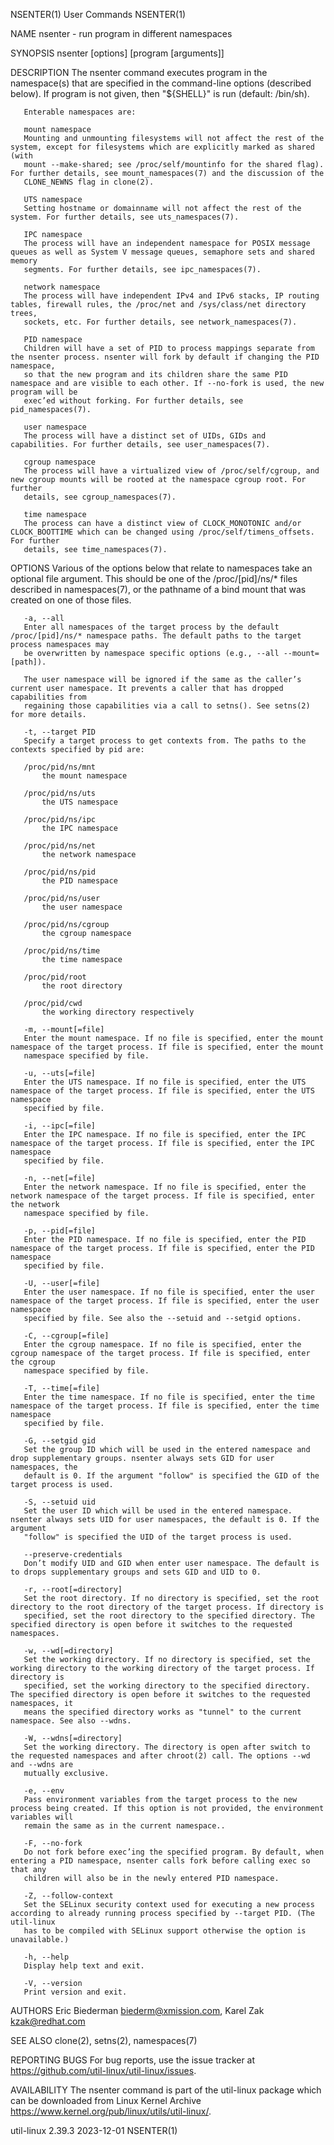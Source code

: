 NSENTER(1)								 User Commands								    NSENTER(1)

NAME
       nsenter - run program in different namespaces

SYNOPSIS
       nsenter [options] [program [arguments]]

DESCRIPTION
       The nsenter command executes program in the namespace(s) that are specified in the command-line options (described below). If program is not given,
       then "${SHELL}" is run (default: /bin/sh).

       Enterable namespaces are:

       mount namespace
	   Mounting and unmounting filesystems will not affect the rest of the system, except for filesystems which are explicitly marked as shared (with
	   mount --make-shared; see /proc/self/mountinfo for the shared flag). For further details, see mount_namespaces(7) and the discussion of the
	   CLONE_NEWNS flag in clone(2).

       UTS namespace
	   Setting hostname or domainname will not affect the rest of the system. For further details, see uts_namespaces(7).

       IPC namespace
	   The process will have an independent namespace for POSIX message queues as well as System V message queues, semaphore sets and shared memory
	   segments. For further details, see ipc_namespaces(7).

       network namespace
	   The process will have independent IPv4 and IPv6 stacks, IP routing tables, firewall rules, the /proc/net and /sys/class/net directory trees,
	   sockets, etc. For further details, see network_namespaces(7).

       PID namespace
	   Children will have a set of PID to process mappings separate from the nsenter process. nsenter will fork by default if changing the PID namespace,
	   so that the new program and its children share the same PID namespace and are visible to each other. If --no-fork is used, the new program will be
	   exec’ed without forking. For further details, see pid_namespaces(7).

       user namespace
	   The process will have a distinct set of UIDs, GIDs and capabilities. For further details, see user_namespaces(7).

       cgroup namespace
	   The process will have a virtualized view of /proc/self/cgroup, and new cgroup mounts will be rooted at the namespace cgroup root. For further
	   details, see cgroup_namespaces(7).

       time namespace
	   The process can have a distinct view of CLOCK_MONOTONIC and/or CLOCK_BOOTTIME which can be changed using /proc/self/timens_offsets. For further
	   details, see time_namespaces(7).

OPTIONS
       Various of the options below that relate to namespaces take an optional file argument. This should be one of the /proc/[pid]/ns/* files described in
       namespaces(7), or the pathname of a bind mount that was created on one of those files.

       -a, --all
	   Enter all namespaces of the target process by the default /proc/[pid]/ns/* namespace paths. The default paths to the target process namespaces may
	   be overwritten by namespace specific options (e.g., --all --mount=[path]).

	   The user namespace will be ignored if the same as the caller’s current user namespace. It prevents a caller that has dropped capabilities from
	   regaining those capabilities via a call to setns(). See setns(2) for more details.

       -t, --target PID
	   Specify a target process to get contexts from. The paths to the contexts specified by pid are:

	   /proc/pid/ns/mnt
	       the mount namespace

	   /proc/pid/ns/uts
	       the UTS namespace

	   /proc/pid/ns/ipc
	       the IPC namespace

	   /proc/pid/ns/net
	       the network namespace

	   /proc/pid/ns/pid
	       the PID namespace

	   /proc/pid/ns/user
	       the user namespace

	   /proc/pid/ns/cgroup
	       the cgroup namespace

	   /proc/pid/ns/time
	       the time namespace

	   /proc/pid/root
	       the root directory

	   /proc/pid/cwd
	       the working directory respectively

       -m, --mount[=file]
	   Enter the mount namespace. If no file is specified, enter the mount namespace of the target process. If file is specified, enter the mount
	   namespace specified by file.

       -u, --uts[=file]
	   Enter the UTS namespace. If no file is specified, enter the UTS namespace of the target process. If file is specified, enter the UTS namespace
	   specified by file.

       -i, --ipc[=file]
	   Enter the IPC namespace. If no file is specified, enter the IPC namespace of the target process. If file is specified, enter the IPC namespace
	   specified by file.

       -n, --net[=file]
	   Enter the network namespace. If no file is specified, enter the network namespace of the target process. If file is specified, enter the network
	   namespace specified by file.

       -p, --pid[=file]
	   Enter the PID namespace. If no file is specified, enter the PID namespace of the target process. If file is specified, enter the PID namespace
	   specified by file.

       -U, --user[=file]
	   Enter the user namespace. If no file is specified, enter the user namespace of the target process. If file is specified, enter the user namespace
	   specified by file. See also the --setuid and --setgid options.

       -C, --cgroup[=file]
	   Enter the cgroup namespace. If no file is specified, enter the cgroup namespace of the target process. If file is specified, enter the cgroup
	   namespace specified by file.

       -T, --time[=file]
	   Enter the time namespace. If no file is specified, enter the time namespace of the target process. If file is specified, enter the time namespace
	   specified by file.

       -G, --setgid gid
	   Set the group ID which will be used in the entered namespace and drop supplementary groups. nsenter always sets GID for user namespaces, the
	   default is 0. If the argument "follow" is specified the GID of the target process is used.

       -S, --setuid uid
	   Set the user ID which will be used in the entered namespace. nsenter always sets UID for user namespaces, the default is 0. If the argument
	   "follow" is specified the UID of the target process is used.

       --preserve-credentials
	   Don’t modify UID and GID when enter user namespace. The default is to drops supplementary groups and sets GID and UID to 0.

       -r, --root[=directory]
	   Set the root directory. If no directory is specified, set the root directory to the root directory of the target process. If directory is
	   specified, set the root directory to the specified directory. The specified directory is open before it switches to the requested namespaces.

       -w, --wd[=directory]
	   Set the working directory. If no directory is specified, set the working directory to the working directory of the target process. If directory is
	   specified, set the working directory to the specified directory. The specified directory is open before it switches to the requested namespaces, it
	   means the specified directory works as "tunnel" to the current namespace. See also --wdns.

       -W, --wdns[=directory]
	   Set the working directory. The directory is open after switch to the requested namespaces and after chroot(2) call. The options --wd and --wdns are
	   mutually exclusive.

       -e, --env
	   Pass environment variables from the target process to the new process being created. If this option is not provided, the environment variables will
	   remain the same as in the current namespace..

       -F, --no-fork
	   Do not fork before exec’ing the specified program. By default, when entering a PID namespace, nsenter calls fork before calling exec so that any
	   children will also be in the newly entered PID namespace.

       -Z, --follow-context
	   Set the SELinux security context used for executing a new process according to already running process specified by --target PID. (The util-linux
	   has to be compiled with SELinux support otherwise the option is unavailable.)

       -h, --help
	   Display help text and exit.

       -V, --version
	   Print version and exit.

AUTHORS
       Eric Biederman <biederm@xmission.com>, Karel Zak <kzak@redhat.com>

SEE ALSO
       clone(2), setns(2), namespaces(7)

REPORTING BUGS
       For bug reports, use the issue tracker at https://github.com/util-linux/util-linux/issues.

AVAILABILITY
       The nsenter command is part of the util-linux package which can be downloaded from Linux Kernel Archive
       <https://www.kernel.org/pub/linux/utils/util-linux/>.

util-linux 2.39.3							  2023-12-01								    NSENTER(1)
